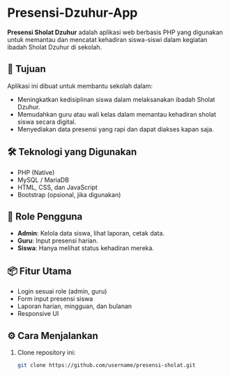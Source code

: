 # Presensi-Dzuhur-App
**Presensi Sholat Dzuhur** adalah aplikasi web berbasis PHP yang digunakan untuk memantau dan mencatat kehadiran siswa-siswi dalam kegiatan ibadah Sholat Dzuhur di sekolah.

## 📌 Tujuan
Aplikasi ini dibuat untuk membantu sekolah dalam:
- Meningkatkan kedisiplinan siswa dalam melaksanakan ibadah Sholat Dzuhur.
- Memudahkan guru atau wali kelas dalam memantau kehadiran sholat siswa secara digital.
- Menyediakan data presensi yang rapi dan dapat diakses kapan saja.

## 🛠 Teknologi yang Digunakan
- PHP (Native)
- MySQL / MariaDB
- HTML, CSS, dan JavaScript
- Bootstrap (opsional, jika digunakan)


## 👤 Role Pengguna
- **Admin**: Kelola data siswa, lihat laporan, cetak data.
- **Guru**: Input presensi harian.
- **Siswa**: Hanya melihat status kehadiran mereka.

## 📦 Fitur Utama
- Login sesuai role (admin, guru)
- Form input presensi siswa
- Laporan harian, mingguan, dan bulanan
- Responsive UI

## ⚙️ Cara Menjalankan
1. Clone repository ini:
   ```bash
   git clone https://github.com/username/presensi-sholat.git
